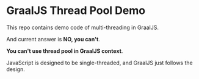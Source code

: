 # GraalJS Thread Pool Demo

This repo contains demo code of multi-threading in GraalJS.

And current answer is **NO, you can't**.

**You can't use thread pool in GraalJS context**.

JavaScript is designed to be single-threaded, and GraalJS just follows the design.
